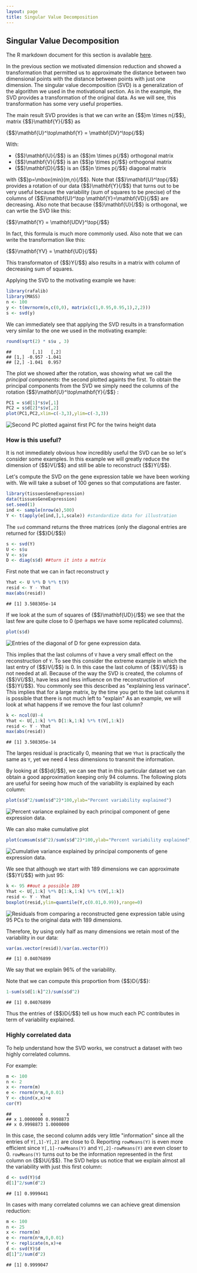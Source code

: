```yaml
---
layout: page
title: Singular Value Decomposition
---
```




## Singular Value Decomposition

The R markdown document for this section is available [here](https://github.com/genomicsclass/labs/tree/master/highdim/svd.Rmd).

In the previous section we motivated dimension reduction and showed a transformation that permitted us to approximate the distance between two dimensional points with the distance between points with just one dimension. The singular value decomposition (SVD) is a generalization of the algorithm we used in the motivational section. As in the example, the SVD provides a transformation of the original data. As we will see, this transformation has some very useful properties. 

The main result SVD provides is that we can write an {$$}m \times n{/$$}, matrix {$$}\mathbf{Y}{/$$} as

{$$}\mathbf{U}^\top\mathbf{Y} = \mathbf{DV}^\top{/$$}

With:

* {$$}\mathbf{U}{/$$} is an {$$}m \times p{/$$} orthogonal matrix
* {$$}\mathbf{V}{/$$} is an {$$}p \times p{/$$} orthogonal matrix
* {$$}\mathbf{D}{/$$} is an {$$}n \times p{/$$} diagonal matrix 

with {$$}p=\mbox{min}(m,n){/$$}. Note that {$$}\mathbf{U}^\top{/$$} provides a rotation of our data {$$}\mathbf{Y}{/$$} that turns out to be very useful because the variability (sum of squares to be precise) of the columns of {$$}\mathbf{U}^\top \mathbf{Y}=\mathbf{VD}{/$$} are decreasing.
Also note that because {$$}\mathbf{U}{/$$} is orthogonal, we can wrtie the SVD like this: 

{$$}\mathbf{Y} = \mathbf{UDV}^\top{/$$}

In fact, this formula is much more commonly used. Also note that we can write the transformation like this:

{$$}\mathbf{YV} = \mathbf{UD}{/$$}

This transformaton of {$$}Y{/$$} also results in a matrix with column of decreasing sum of squares.


Applying the SVD to the motivating example we have:


```r
library(rafalib)
library(MASS)
n <- 100
y <- t(mvrnorm(n,c(0,0), matrix(c(1,0.95,0.95,1),2,2)))
s <- svd(y)
```

We can immediately see that applying the SVD results in a transformation very similar to the one we used in the motivating example:

```r
round(sqrt(2) * s$u , 3)
```

```
##        [,1]   [,2]
## [1,] -0.957 -1.041
## [2,] -1.041  0.957
```

The plot we showed after the rotation, was showing what we call the _principal components_: the second plotted againts the first. To obtain the principal components from the SVD we simply need the columns of the rotation {$$}\mathbf{U}^\top\mathbf{Y}{/$$} :


```r
PC1 = s$d[1]*s$v[,1]
PC2 = s$d[2]*s$v[,2]
plot(PC1,PC2,xlim=c(-3,3),ylim=c(-3,3))
```

![Second PC plotted against first PC for the twins height data](images/R/svd-tmp-PCAplot-1.png) 


### How is this useful?

It is not immediately obvious how incredibly useful the SVD can be so let's consider some examples. In this example we will greatly reduce the dimension of {$$}V{/$$} and still be able to reconstruct {$$}Y{/$$}.

Let's compute the SVD on the gene expression table we have been working with. We will take a subset of 100 genes so that computations are faster.

```r
library(tissuesGeneExpression)
data(tissuesGeneExpression)
set.seed(1)
ind <- sample(nrow(e),500) 
Y <- t(apply(e[ind,],1,scale)) #standardize data for illustration
```

The `svd` command returns the three matrices (only the diagonal entries are returned for {$$}D{/$$})

```r
s <- svd(Y)
U <- s$u
V <- s$v
D <- diag(s$d) ##turn it into a matrix
```

First note that we can in fact reconstruct y


```r
Yhat <- U %*% D %*% t(V)
resid <- Y - Yhat
max(abs(resid))
```

```
## [1] 3.508305e-14
```

If we look at the sum of squares of {$$}\mathbf{UD}{/$$} we see that the last few are quite close to 0 (perhaps we have some replicated columns).  


```r
plot(s$d)
```

![Entries of the diagonal of D for gene expression data.](images/R/svd-tmp-D_entries-1.png) 

This implies that the last columns of `V` have a very small effect on the reconstruction of `Y`. To see this consider the extreme example in which the last entry of {$$}V{/$$} is 0. In this case the last column of {$$}V{/$$} is not needed at all. Because of the way the SVD is created, the columns of {$$}V{/$$}, have less and less influence on the reconstruction of {$$}Y{/$$}. You commonly see this described as "explaining less varinace". This implies that for a large matrix, by the time you get to the last columns it is possible that there is not much left to "explain" As an example, we will look at what happens if we remove the four last column?


```r
k <- ncol(U)-4
Yhat <- U[,1:k] %*% D[1:k,1:k] %*% t(V[,1:k])
resid <- Y - Yhat 
max(abs(resid))
```

```
## [1] 3.508305e-14
```

The larges residual is practically 0, meaning that we `Yhat` is practically the same as `Y`, yet we need 4 less dimensions to transmit the information.

By looking at {$$}d{/$$}, we can see that in this particular dataset we can obtain a good approximation keeping only 94 columns. The following plots are useful for seeing how much of the variability is explained by each column:


```r
plot(s$d^2/sum(s$d^2)*100,ylab="Percent variability explained")
```

![Percent variance explained by each principal component of gene expression data.](images/R/svd-tmp-percent_var_explained-1.png) 

We can also make cumulative plot


```r
plot(cumsum(s$d^2)/sum(s$d^2)*100,ylab="Percent variability explained",ylim=c(0,100),type="l")
```

![Cumulative variance explained by principal components of gene expression data.](images/R/svd-tmp-cum_variance_explained-1.png) 

We see that although we start with 189 dimensions we can approximate {$$}Y{/$$} with just 95:


```r
k <- 95 ##out a possible 189
Yhat <- U[,1:k] %*% D[1:k,1:k] %*% t(V[,1:k])
resid <- Y - Yhat
boxplot(resid,ylim=quantile(Y,c(0.01,0.99)),range=0)
```

![Residuals from comparing a reconstructed gene expression table using 95 PCs to the original data with 189 dimensions.](images/R/svd-tmp-reconstruction_with_less_dimensions-1.png) 

Therefore, by using only half as many dimensions we retain most of the variability in our data:


```r
var(as.vector(resid))/var(as.vector(Y))
```

```
## [1] 0.04076899
```

We say that we explain 96% of the variability.

Note that we can compute this proportion from {$$}D{/$$}:

```r
1-sum(s$d[1:k]^2)/sum(s$d^2)
```

```
## [1] 0.04076899
```
Thus the entries of {$$}D{/$$} tell us how much each PC contributes in term of variability explained.

### Highly correlated data

To help understand how the SVD works, we construct a dataset with two highly correlated columns. 

For example:


```r
m <- 100
n <- 2
x <- rnorm(m)
e <- rnorm(n*m,0,0.01)
Y <- cbind(x,x)+e
cor(Y)
```

```
##           x         x
## x 1.0000000 0.9998873
## x 0.9998873 1.0000000
```
In this case, the second column adds very little "information" since all the entries of `Y[,1]-Y[,2]` are close to 0. Reporting `rowMeans(Y)` is even more efficient since `Y[,1]-rowMeans(Y)` and `Y[,2]-rowMeans(Y)` are even closer to 0. `rowMeans(Y)`  turns out to be the information represented in the first column on {$$}U{/$$}. The SVD helps us notice that we explain almost all the variability with just this first column:


```r
d <- svd(Y)$d
d[1]^2/sum(d^2)
```

```
## [1] 0.9999441
```

In cases with many correlated columns we can achieve great dimension reduction:


```r
m <- 100
n <- 25
x <- rnorm(m)
e <- rnorm(n*m,0,0.01)
Y <- replicate(n,x)+e
d <- svd(Y)$d
d[1]^2/sum(d^2)
```

```
## [1] 0.9999047
```





